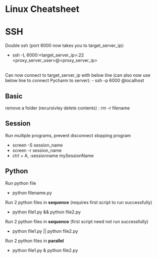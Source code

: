 # Linux Cheatsheet

# SSH 
Double ssh (port 6000 now takes you to target_server_ip):
   - ssh -L 6000:<target_server_ip>:22 <proxy_server_user>@<proxy_server_ip>
<br>
Can now connect to target_server_ip with below line (can also now use below line to connect Pycharm to server):
   - ssh -p 6000 <target_server_user>@localhost

## Basic
remove a folder (recursivley delete contents) : rm -r filename	

## Session 
Run multiple programs, prevent disconnect stopping program
   - screen -S session_name
   - screen -r session_name
   - ctrl + A, :sessionname mySessionName
   
## Python
Run python file
   - python filename.py
   
Run 2 python files in **sequence** (requires first script to run successfully)
   - python file1.py && python file2.py
   
Run 2 python files in **sequence** (first script need not run successfully)
   - python file1.py || python file2.py
   
Run 2 python files in **parallel**
   - python file1.py & python file2.py
   
